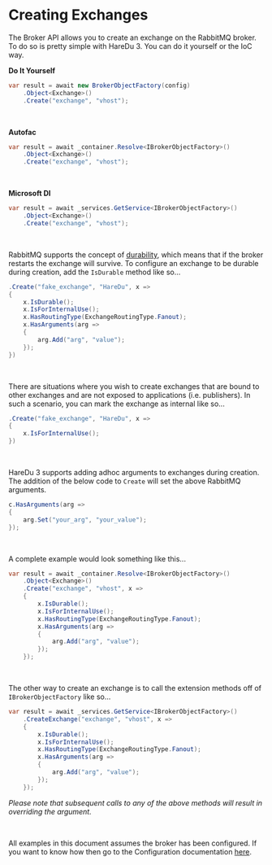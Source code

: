# Creating Exchanges

The Broker API allows you to create an exchange on the RabbitMQ broker. To do so is pretty simple with HareDu 3. You can do it yourself or the IoC way.

**Do It Yourself**

```c#
var result = await new BrokerObjectFactory(config)
    .Object<Exchange>()
    .Create("exchange", "vhost");
```
<br>

**Autofac**

```c#
var result = await _container.Resolve<IBrokerObjectFactory>()
    .Object<Exchange>()
    .Create("exchange", "vhost");
```
<br>

**Microsoft DI**

```c#
var result = await _services.GetService<IBrokerObjectFactory>()
    .Object<Exchange>()
    .Create("exchange", "vhost");
```
<br>

RabbitMQ supports the concept of [durability](https://www.rabbitmq.com/tutorials/amqp-concepts.html#exchanges), which means that if the broker restarts the exchange will survive. To configure an exchange to be durable during creation, add the ```IsDurable``` method like so...

```c#
.Create("fake_exchange", "HareDu", x =>
{
    x.IsDurable();
    x.IsForInternalUse();
    x.HasRoutingType(ExchangeRoutingType.Fanout);
    x.HasArguments(arg =>
    {
        arg.Add("arg", "value");
    });
})
```
<br>

There are situations where you wish to create exchanges that are bound to other exchanges and are not exposed to applications (i.e. publishers). In such a scenario, you can mark the exchange as internal like so...
```c#
.Create("fake_exchange", "HareDu", x =>
{
    x.IsForInternalUse();
})
```
<br>

HareDu 3 supports adding adhoc arguments to exchanges during creation. The addition of the below code to ```Create``` will set the above RabbitMQ arguments.

```c#
c.HasArguments(arg =>
{
    arg.Set("your_arg", "your_value");
});
```
<br>

A complete example would look something like this...

```c#
var result = await _container.Resolve<IBrokerObjectFactory>()
    .Object<Exchange>()
    .Create("exchange", "vhost", x =>
    {
        x.IsDurable();
        x.IsForInternalUse();
        x.HasRoutingType(ExchangeRoutingType.Fanout);
        x.HasArguments(arg =>
        {
            arg.Add("arg", "value");
        });
    });
```

<br>

The other way to create an exchange is to call the extension methods off of ```IBrokerObjectFactory``` like so...

```c#
var result = await _services.GetService<IBrokerObjectFactory>()
    .CreateExchange("exchange", "vhost", x =>
    {
        x.IsDurable();
        x.IsForInternalUse();
        x.HasRoutingType(ExchangeRoutingType.Fanout);
        x.HasArguments(arg =>
        {
            arg.Add("arg", "value");
        });
    });
```


*Please note that subsequent calls to any of the above methods will result in overriding the argument.*

<br>

All examples in this document assumes the broker has been configured. If you want to know how then go to the Configuration documentation [here](https://github.com/ahives/HareDu3/blob/master/docs/configuration.md).

